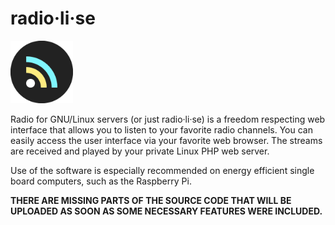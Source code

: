 # radio·li·se
<img src="radiolise.png" height=100em>

Radio for GNU/Linux servers (or just radio·li·se) is a freedom respecting web interface that allows you to listen to your favorite radio channels. You can easily access the user interface via your favorite web browser. The streams are received and played by your private Linux PHP web server.

Use of the software is especially recommended on energy efficient single board computers, such as the Raspberry Pi.

**THERE ARE MISSING PARTS OF THE SOURCE CODE THAT WILL BE UPLOADED AS SOON AS SOME NECESSARY FEATURES WERE INCLUDED.**
